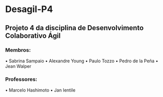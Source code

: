 ﻿# Desagil-P4
## Projeto 4 da disciplina de Desenvolvimento Colaborativo Ágil

### Membros:

• Sabrina Sampaio
• Alexandre Young
• Paulo Tozzo
• Pedro de la Peña
• Jean Walper

### Professores:

• Marcelo Hashimoto
• Jan Ientile
